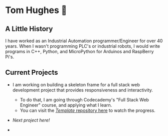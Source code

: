 # Tom Hughes 👋

<!--
**mnkth01a/mnkth01a** is a ✨ _special_ ✨ repository because its `README.md` (this file) appears on your GitHub profile.

Here are some ideas to get you started:

- 🔭 I’m currently working on ...
- 🌱 I’m currently learning ...
- 👯 I’m looking to collaborate on ...
- 🤔 I’m looking for help with ...
- 💬 Ask me about ...
- 📫 How to reach me: ...
- 😄 Pronouns: ...
- ⚡ Fun fact: ...
-->

## A Little History

I have worked as an Industrial Automation programmer/Engineer for over 40 years.  When I wasn't programming PLC's or industrial robots, I would write programs in C++, Python, and MicroPython for Arduinos and RaspBerry Pi's.

## Current Projects

- I am working on building a skeleton frame for a full stack web development project that provides responsiveness and interactivity.
  - To do that, I am going through Codecademy's "Full Stack Web Engineer" course, and applying what I learn.
  - You can visit the [_Template_ repository here](https://github.com/mnkth01a/templates.git) to watch the progress.
 
- _Next project here!_
- 